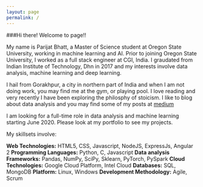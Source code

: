 ```yaml
---
layout: page
permalink: /
---
```


###Hi there! Welcome to page!!

My name is Parijat Bhatt, a Master of Science student at Oregon State University, working in machine learning and AI. Prior to joining Oregon State University, I worked as a full stack engineer at CGI, India. I graudated from Indian Institute of Technology, Dhn in 2017 and my interests involve data analysis, machine learning and deep learning.

I hail from Gorakhpur, a city in northern part of India and when I am not doing work, you may find me at the gym, or playing pool. I love reading and very recently I have been exploring the philosphy of stoicism. I like to blog about data analysis and you may find some of my posts at [medium](https://medium.com/@parijat.bhatt)

I am looking for a full-time role in data analysis and machine learning starting June 2020. Please look at my portfolio to see my projects.

My skillsets involve:

**Web Technologies:** HTML5, CSS, Javascript, NodeJS, ExpressJs, Angular 2
**Programming Languages:** Python, C, Javascript
**Data analysis Frameworks:** Pandas, NumPy, SciPy, Sklearn, PyTorch, PySpark
**Cloud Technologies:** Google Cloud Platform, Intel Cloud
**Databases:** SQL, MongoDB
**Platform:** Linux, Windows
**Development Methodology:** Agile, Scrum

